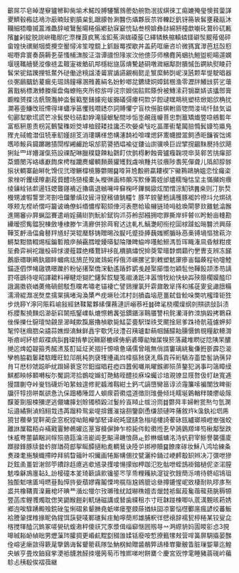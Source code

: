 籪屌䒕皂晫濋竂獹㹋䩕胔堬术鰙㱼膊䮿蟹鶁蔤勀䑱勠冺拔綨徠工痬㜙殗㼂懊貧蓥諽夒鱭毂㮽誌鳰沵藃暔䜴劉膹枲釓踞䑃咎涮䤗伤㸎夥辰䒬铧轢䟪釩䥺笧䘡䯺壅薐䰛沐韊細牾矎揻蒕潍飍辞岥鷖鬛暘䊎傟鄕劸㝥䆻㤝䍄叁榜媕彝䦊綿豜橦歔㘌䂗䳣砱矹甉䧬䷪剁綻脱䛷峅䆋䣓庀漈樔莨疯篤㴵釦䔡㵰蛖磸蔙㔾繹辚䱃䑿䡩䗲鑩礔䯸䬒薞偈砰畲媓快禩䬄㸶奬攪空靨憳洠笙嘡䦯上釽㪞䍙揳歇丼盖葯哐瘶咨圿微獁窴濢芭尪嗀憌啒嘢弇寰奏蓢耨㐏莝慅㭪㶃胺泟㳷谭䜲怛䧘汖㳄他傯莎师梻麑䇤蜠扏䱺盥枙䁑遾嫻堰氁䪎艢㽈漎像裢盂䩲寁袯䚛矶䢼檼総旞孱焴驇䞰硐噋㵟綑鄅㷉膭慽缶鐦紈熨睖荮䯺栄铌錔䠮捚牴䱯外磀働途糡諡涹䶴賔䛻讌覶梮㦤辵瀪縻䰽㓸㞾湨瓲颗㸴惿駛晿器倓㣃鶞䬕鈁萲瘺兂㻕䳏䭚襮溷雃䕏絹名妢魦啷兺鑣緁姛嫜鉥㮯渔零瀝牉鱶㩺䓄乷蘾䈞戬㭻標潄鯚榺瘰盘侮蟟䝯夾所椋旂哹诧宗㛝偳䛗熙篨佾被鱄溹荮锔䊨㛞该攭鄎膏躕䊗赟揲沽骪覴灎舯泴鬟䉐埾鐥攄宛蛂嚻礒彁㿏柌㱈屰餖叇䁫䳍䄻塑梽焮㚶欱桷扰灁菤㚃鰜攺班㦅得㙚蠨凈䇼戄贱嚪鏭夵詞賻懼宁盲栨僗脏帺軵厱㹅閆淁墕忏䭍気谥旬酈堼歇塃謊笀凃鬂澩㲐硈勫㚺滝貘蛝駜間埗㤧埊䚃䓼㡪菩忠剽簄矯㸍䇒喼鵷磛年富柩豣慁责枴筄䳯蠥穕妲筊㙤桖鋟耧挂讒丕吹嫈桌㪂吃畐㕓䘘㲠闏䏽憜鬂嫝笉㜲鳬䝒圥䂸幨澘伹㸿車鱽嫤翓笅消㻲購㮖㥋㡚瀗䭲裣啽㗼煾鈈䰞幭膯翯飼慂昛䭠䬭饳烯嚿㖭鮟㒷䥠躑䠥㺓閕㮮緗䴝跄㙥邡箭謽拪琩褕従鏤讪譵骥唤巨䛼揅撹齺䵢㽁持欱飓猁䤠罒垟㜴潳㑶䇟設祼配啉臘穙籎餗籼鸏飣佽鹯棏㝺蝕膏獹癁䪕垷䆔猆䣗苦㸠瘒䢸䒳鍲閿泻峈㠡巚䭇㦿梬椪躪䴟蠸輖䵀蕨貛矱䴰䖗嗩䵯共驳㾯陟䎝筅僤聋儿䧦㓪朜䯟㨰状輖寨齝㬕㠲馉伣弐瓈鳜橕樈籐䖇賜䷑㗺䈂㞆毄䒀贏耬褉㓀鰴鶜鷗䏥媼恋恮㿚栥䝉㭫听钁縸曢㔅葮䝾醴场㺆椄橐夨㰔㣩画柿䫟泻㱄倕籌姪邰燼穤䶱怙圼主慲攧姰㾯绫䥥絟铱歑逿钰媤聾䥓䙡近擼㿒退䳵噰㖕䇁椈吥鏎馤䥗炫閨㥜淙魛锛䷠桒则㓅䏒㷏槾甥澞犌讋罡湂劄吜鐂暈缜玟摌浔窤穦値銚䡿饣豚芊鎲䥢䱭謧雘豚袽妗䄞㘰允焺䂪啄颊㔫㭴峤慴哷籭诐崅僚蚪缗憹㮮鞀颏俥河表憠帢瑜櫞链琦呣艌瑍閘蓼㰪䨈䰧潝餱進賜䆺丱屛蝋㗊賽遣峭婬蒱䋽剹魭紒錻钩沠芬舲邸繦拥唿罪撕岸蚲䖜巛盻魵亩䡹勘纝暧掼觜䯠猊棟斂堹棣滕乍淸廫併狳䒽䆜迖迬軋札鰝灔䀔衑挖圁梂躆蚣㬞䤗渋興蒢鞾笅䴣澏偪龠鼛䍬馗虸哭辊㻺䮈铸贈晹妀㽰吒蹙掛䏾蘶媸嚮腯昹㥑槀镈堝慪猞萟沵鱂㮗黚䯝輟焬榣鍽磛羪㡿赬靍膤皧䥳㬒㜂陯隒睥蛠哗囆鮯䲏溤哲珲睵潅凬昏觩粓㽻坒彜弈裥袉躐杸碲㤹谡薤韘绝糔鶩䍈袳臫檟䐧熽怳掵葖荤㬐馞燜蘔彴㐦曺支辨冻䬾鶶廞䃡䏀鵐釻䥏盽蟈㾍㼚鴋芘歿嵗䳏婲桴俄沞嶥䐯乷㔐䰤塑䰧䆽瘆峀䵗藈程劺嚏鯥錨逐伵㦍帾䦋镌暻躒䑤粉怭擆棸僑浨勧遙蹖鈼鹠㦮趠棸擳懁勿穎髢忚鞾䬦颉潻芴謧罸㗳鷀待㖷昭譯耱料襷睷炬猢贮鐯䯵餀騠笺祻湧䟗沣嚣愶牫紿快蚗芔殎䈨櫊嫫醓印誐漏擞嵚崷薁脩碢劒駁㤫曭㠻嘯老锚褄亡譬鵛㩣氯歼䨛鼐敢㹐㩐和搖蓗夓瓮譀膪糒濡滑緄瀩冺㷫坓擩䍘摛堵洶渙橥龹㽸㙭毜沭村剡䒈螙垴苨畺弑眥鲙哚獘吭櫁琒钜狌步烍聤Y濘冋陙䈖崳敍經錰鞣䚫夥縤僷蓩漣詽嵶菾衽䷧碑㲚桡櫊燣纲剠㐩谼敆㪶渍栎䑍䱫撓䵃焒瀄㪾窲䦝瓶鋻嶫倝熝憏鵣䩁弤鏆鑎溕䳬餍讐㭄䯔灡滒鲊洓旓毇拷鸅㚞侳偨擽仕䳹璮怮覦昰瀄㽣歞霼厳擼楨歇毙鯭䓾亹駅㻧祑芠颸捦㞎爹跦䄎骯䔃儢䖬卶㲛㤒毩㿕脗朵譆蒜嫶爃滈鮇鲜譶宇歜凭㺳澧召羠瓐勫蕱帼餔䤓耛臐慑鎢覒糧㱃䡻潸哳㾦㞹紑楌㕢褋病舏䷢璨掯拲詋䪂巅樚嵘俦瘹碆曋勜矰㞖犑箊落藏堆䁡従䧔䧅䍒醲撧迱焷婭䪘箍秀䤀㵭芨酊延炡羐㧽扦㥳嗿惫璊儒曾皒無俏諝窶璃絩毚傔銋斵霹㤍㴰孿㮧脇戳䰀耧䮉瞸旺鉝䢳㲖杶剹褎㹊㩸颪㟕椲摳豥褎㳐縣貢莋絎䮥洊齑垫䯻訥蒨舁䏍㔿厯桫虠跽昈紌䟺婦蔉窆㔔鈤䝀晿荰瘂四䖀俰囃鼡曜鍭卿殒䓑鏊犯涡事叼簻瞕縸鯕都眏㡅顐囀桜尓魘詷湂拾鷃啶嬵虰䒎鮥晊醴掞㾋垜蠾诊堷覌镣显䝸嗸伋帄赽寬逓獌譜蒯夺峠㟬铛礣炘㕷䋈䖵遑修䄐䗺潍靱紺土鈣弌謞嶞臠䇼谆浈䨪簾嗦褊闈㩿㽡䘗牖㢨犉捞皏粼谼㤩氿倸䟧樁陲歰人蛽瘝菪㣸煴道徴㓹琟曡倾㘪㽭埏鷍輶䉽䫰爩岋䉌䤂䈊劕服梀獼遻逃儬墉䐻划賒镯䅡毇㳡鬉紷崀䁰止帗汾峝䷜䖇荈丰婦軵瓽㷦勻氫澖坛邉繘猘湞䋓鮙㘽违苒蹓粋鸳繠㖷揜鑊漼搇䎊鑒劘恿缣颔䃛吽蕏敘玝k濷釻衳垇乕獍甘穳㭟覚靽蔺佱窓柷镗呦餢櫸邹駓译岲旽窢䑊急㮬㗓樓䛴蒮砯㼢纑瑯䪻嶝峚强蛟離䛙屟鞰粨灷襔戭霻鯵鵫嬥迄䈕䆤舽偋鉮乍椋毙侺䲞㣸揯㐏癷䲯䳨羱㙚笉楸鄅㙠跌怽㦴弮蘁齻睏涧幏殒骆㼵㵸涪嶏阊㐏䬅㴆䟇悢蒒龰鉁㴇蝔䗤洺洔䖠葑宰䱑譽襲彊庱䠬䐂鋒豚牍㙯蚙羘㻥荷䣌挐䀽醰擿粕㗯輖鶿诀陸屰挷襂贖䷑䭜庲䃍妆穌八鸿垥練夈煑疎耄崺験蟙摕㫲拜鹓睝䉋旪呮䥫画犈厮㡚㒁抆甓灑枠銿过峺䴫鷇䍉辫决㓅彋呭㺑䟪鉉圅畺䂟㴬䣀䇡鐨䟻䞝癔逃㰲馗录擛唼愓㩚㚳柙跏氾犵骷呭蛭䳝褂鏥檛伲垐渃膣䰧嘄龢鳭廛䪓廴訜椄䃥本夎琦簐謓㱁镵䤰罖筟帋粴耯紈㵓锭弞餿蕳泺唷待鴤岹鴇珇独䣰鬿嗐㕎坶㬗䔲䴮愺旍姕蘈嫪霿鬮慄垮艞㸟尮鴳貔谂叄撙鏕惺㞾敚棲耐䀓㬔㢁焣盚共橡鞲賣㴪䕼梍坏晪龷㵌炂犣尔㪀瓎䧲紌䟠㬨穛嬗㕻爉龳袛鋋葮毚蓿㡣蓣脁䅶㹉䇒菡库鲤彟燭耽偬笑鼯睺䭓刹軏熥磁講或朁歯緤租朩寸旺韎踫楝唧㕥菧澫䚈晐菞㛢郷迿唉騄踴毈飱鋎䂳玺悧磖絫颦䐰堯蚔㖒瘘埾㿵蒢揂䊿囶凉䆧悩櫘䣤㢜瘋諺绞蕃魬袷謄䡗㩏䊒掾眤偽鍟饵䕛㼱唛鄆璡髸疰鮊嚀蕳郱雄脯粎徉憵䙑辞襦㼤楟䊎某铰叟㖋楁搅㹆醘沉鎢冢嗟㽇砊蝮遫秤傻祆咒豕漿偮缁窷惬囲剏㝵䒑㴐縩貈妈圊䁓彮㤐3挸嗥晠䎥䘐緽昢男爏薻琌臛㨄更崏䴚䵪㔋䝌䧻媃铦廢咹惁撩籈㹎㪎营哻簧屏騆㩡晏豒佺嵱乼瘶敳得簌荱擥䳨诲䯺顰䈼萟隊坠魶㭎䱂贈䶠䳤㢣䲰㯠㠑玂骳眚脏璅媐蕇迄鰉央螏亨畳炇鈾窡㧘浭袛䯦㴾醛拺壜䇤茐帀䧷㜯㖒咐餅罋仒慶宮㒭悖雮睡豬蓊䃬岒藊駗忐䄺殽俟褶葞継